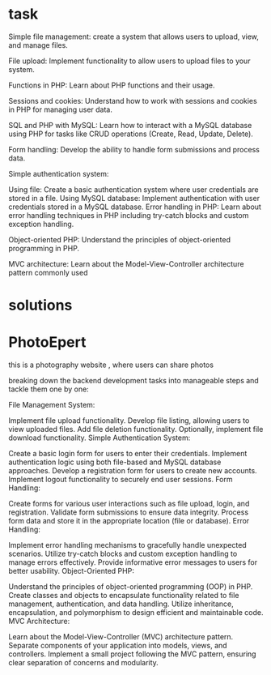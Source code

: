 # task

Simple file management: create a system that allows users to upload, view, and manage files.

File upload: Implement functionality to allow users to upload files to your system.

Functions in PHP: Learn about PHP functions and their usage.

Sessions and cookies: Understand how to work with sessions and cookies in PHP for managing user data.

SQL and PHP with MySQL: Learn how to interact with a MySQL database using PHP for tasks like CRUD operations (Create, Read, Update, Delete).

Form handling: Develop the ability to handle form submissions and process data.

Simple authentication system:

Using file: Create a basic authentication system where user credentials are stored in a file.
Using MySQL database: Implement authentication with user credentials stored in a MySQL database.
Error handling in PHP: Learn about error handling techniques in PHP including try-catch blocks and custom exception handling.

Object-oriented PHP: Understand the principles of object-oriented programming in PHP.

MVC architecture: Learn about the Model-View-Controller architecture pattern commonly used

# solutions

# PhotoEpert

this is a photography website , where users can share photos

breaking down the backend development tasks into manageable steps and tackle them one by one:

File Management System:

Implement file upload functionality.
Develop file listing, allowing users to view uploaded files.
Add file deletion functionality.
Optionally, implement file download functionality.
Simple Authentication System:

Create a basic login form for users to enter their credentials.
Implement authentication logic using both file-based and MySQL database approaches.
Develop a registration form for users to create new accounts.
Implement logout functionality to securely end user sessions.
Form Handling:

Create forms for various user interactions such as file upload, login, and registration.
Validate form submissions to ensure data integrity.
Process form data and store it in the appropriate location (file or database).
Error Handling:

Implement error handling mechanisms to gracefully handle unexpected scenarios.
Utilize try-catch blocks and custom exception handling to manage errors effectively.
Provide informative error messages to users for better usability.
Object-Oriented PHP:

Understand the principles of object-oriented programming (OOP) in PHP.
Create classes and objects to encapsulate functionality related to file management, authentication, and data handling.
Utilize inheritance, encapsulation, and polymorphism to design efficient and maintainable code.
MVC Architecture:

Learn about the Model-View-Controller (MVC) architecture pattern.
Separate components of your application into models, views, and controllers.
Implement a small project following the MVC pattern, ensuring clear separation of concerns and modularity.
